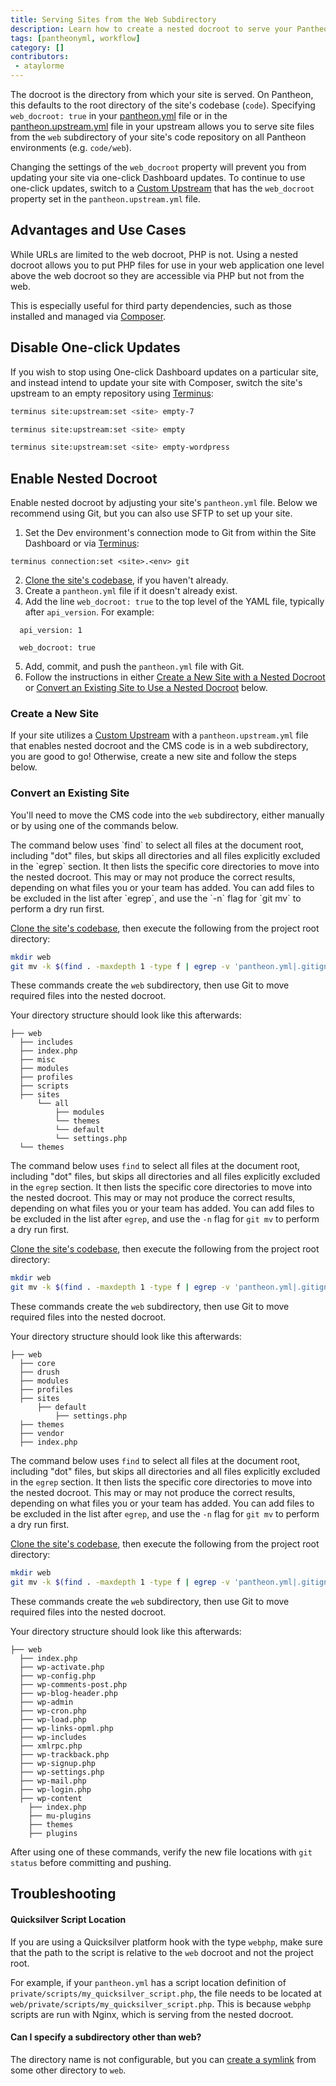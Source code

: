 ```yaml
---
title: Serving Sites from the Web Subdirectory
description: Learn how to create a nested docroot to serve your Pantheon site from.
tags: [pantheonyml, workflow]
category: []
contributors:
 - ataylorme
---
```


The docroot is the directory from which your site is served. On Pantheon, this defaults to the root directory of the site's codebase (`code`). Specifying `web_docroot: true` in your [pantheon.yml](/pantheon-yml/#site-local-configurations-pantheonyml) file or in the [pantheon.upstream.yml](/pantheon-yml/#custom-upstream-configurations-pantheonupstreamyml) file in your upstream allows you to serve site files from the `web` subdirectory of your site's code repository on all Pantheon environments (e.g. `code/web`).

<Alert title="Warning" type="danger">

Changing the settings of the `web_docroot` property will prevent you from updating your site via one-click Dashboard updates. To continue to use one-click updates, switch to a [Custom Upstream](/custom-upstream) that has the `web_docroot` property set in the `pantheon.upstream.yml` file.

</Alert>

## Advantages and Use Cases
While URLs are limited to the web docroot, PHP is not. Using a nested docroot allows you to put PHP files for use in your web application one level above the web docroot so they are accessible via PHP but not from the web.

This is especially useful for third party dependencies, such as those installed and managed via [Composer](/composer/).

## Disable One-click Updates
If you wish to stop using One-click Dashboard updates on a particular site, and instead intend to update your site with Composer, switch the site's upstream to an empty repository using [Terminus](/terminus):

<TabList>

<Tab title="Drupal 7" id="d7-set-upstream" active={true}>

```bash
terminus site:upstream:set <site> empty-7
```

</Tab>

<Tab title="Drupal 8" id="d8-set-upstream">

```bash
terminus site:upstream:set <site> empty
```

</Tab>

<Tab title="WordPress" id="wp-set-upstream">

```bash
terminus site:upstream:set <site> empty-wordpress
```

</Tab>

</TabList>

## Enable Nested Docroot
Enable nested docroot by adjusting your site's `pantheon.yml` file. Below we recommend using Git, but you can also use SFTP to set up your site.

1. Set the Dev environment's connection mode to Git from within the Site Dashboard or via [Terminus](/terminus):

 ```
 terminus connection:set <site>.<env> git
 ```

2. [Clone the site's codebase](/git/#clone-your-site-codebase), if you haven't already.
3. Create a `pantheon.yml` file if it doesn't already exist.
4. Add the line `web_docroot: true` to the top level of the YAML file, typically after `api_version`. For example:
  ```
    api_version: 1

    web_docroot: true
  ```

5. Add, commit, and push the `pantheon.yml` file with Git.
6. Follow the instructions in either [Create a New Site with a Nested Docroot](#create-a-new-site) or [Convert an Existing Site to Use a Nested Docroot](#convert-an-existing-site) below.

### Create a New Site
If your site utilizes a [Custom Upstream](/custom-upstream/) with a `pantheon.upstream.yml` file that enables nested docroot and the CMS code is in a web subdirectory, you are good to go! Otherwise, create a new site and follow the steps below.

### Convert an Existing Site
You'll need to move the CMS code into the `web` subdirectory, either manually or by using one of the commands below.

<TabList>

<Tab title="Drupal 7" id="d7" active={true}>
  The command below uses `find` to select all files at the document root, including "dot" files, but skips all directories and all files explicitly excluded in the `egrep` section. It then lists the specific core directories to move into the nested docroot. This may or may not produce the correct results, depending on what files you or your team has added. You can add files to be excluded in the list after `egrep`, and use the `-n` flag for `git mv` to perform a dry run first.

  [Clone the site's codebase](/git/#clone-your-site-codebase), then execute the following from the project root directory:

  ```bash
  mkdir web
  git mv -k $(find . -maxdepth 1 -type f | egrep -v 'pantheon.yml|.gitignore|README.md|pantheon.upstream.yml') includes/ misc/ modules/ profiles/ scripts/ sites/ themes/ index.php web
  ```
  These commands create the `web` subdirectory, then use Git to move required files into the nested docroot.

  Your directory structure should look like this afterwards:

  ```
  ├── web
    ├── includes
    ├── index.php
    ├── misc
    ├── modules
    ├── profiles
    ├── scripts
    ├── sites
        └── all
            ├── modules
            └── themes
            └── default
            └── settings.php
    └── themes
  ```

</Tab>

<Tab title="Drupal 8" id="d8">

  The command below uses `find` to select all files at the document root, including "dot" files, but skips all directories and all files explicitly excluded in the `egrep` section. It then lists the specific core directories to move into the nested docroot. This may or may not produce the correct results, depending on what files you or your team has added. You can add files to be excluded in the list after `egrep`, and use the `-n` flag for `git mv` to perform a dry run first.

  [Clone the site's codebase](/git/#clone-your-site-codebase), then execute the following from the project root directory:

  ```bash
  mkdir web
  git mv -k $(find . -maxdepth 1 -type f | egrep -v 'pantheon.yml|.gitignore|README.md|pantheon.upstream.yml') core drush modules profiles sites themes vendor index.php web
  ```
  These commands create the `web` subdirectory, then use Git to move required files into the nested docroot.

  Your directory structure should look like this afterwards:

  ```
  ├── web
    ├── core
    ├── drush
    ├── modules
    ├── profiles
    ├── sites
        ├── default
            ├── settings.php
    ├── themes
    ├── vendor
    ├── index.php
  ```


</Tab>

<Tab title="WordPress" id="wp">

  The command below uses `find` to select all files at the document root, including "dot" files, but skips all directories and all files explicitly excluded in the `egrep` section. It then lists the specific core directories to move into the nested docroot. This may or may not produce the correct results, depending on what files you or your team has added. You can add files to be excluded in the list after `egrep`, and use the `-n` flag for `git mv` to perform a dry run first.

  [Clone the site's codebase](/git/#clone-your-site-codebase), then execute the following from the project root directory:

  ```bash
  mkdir web
  git mv -k $(find . -maxdepth 1 -type f | egrep -v 'pantheon.yml|.gitignore|README.md|pantheon.upstream.yml') wp-includes wp-content wp-admin ./*.php web
  ```
  These commands create the `web` subdirectory, then use Git to move required files into the nested docroot.

  Your directory structure should look like this afterwards:

  ```
  ├── web
    ├── index.php
    ├── wp-activate.php
    ├── wp-config.php
    ├── wp-comments-post.php
    ├── wp-blog-header.php
    ├── wp-admin
    ├── wp-cron.php
    ├── wp-load.php
    ├── wp-links-opml.php
    ├── wp-includes
    ├── xmlrpc.php
    ├── wp-trackback.php
    ├── wp-signup.php
    ├── wp-settings.php
    ├── wp-mail.php
    ├── wp-login.php
    ├── wp-content
      ├── index.php
      ├── mu-plugins
      ├── themes
      ├── plugins
  ```

</Tab>

</TabList>

After using one of these commands, verify the new file locations with `git status` before committing and pushing.

## Troubleshooting

#### Quicksilver Script Location
If you are using a Quicksilver platform hook with the type `webphp`, make sure that the path to the script is relative to the `web` docroot and not the project root.

For example, if your `pantheon.yml` has a script location definition of `private/scripts/my_quicksilver_script.php`, the file needs to be located at `web/private/scripts/my_quicksilver_script.php`. This is because `webphp` scripts are run with Nginx, which is serving from the nested docroot.

#### Can I specify a subdirectory other than web?

The directory name is not configurable, but you can [create a symlink](/assuming-write-access/#create-a-symbolic-link) from some other directory to `web`.
